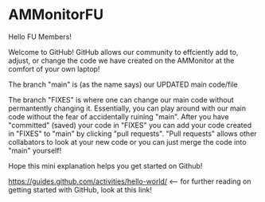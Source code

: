 # AMMonitorFU
Hello FU Members!

Welcome to GitHub! GitHub allows our community to effciently add to, adjust, or change the code we have created on the AMMonitor at the comfort of your own laptop!

The branch "main" is (as the name says) our UPDATED main code/file

The branch "FIXES" is where one can change our main code without permantently changing it. Essentially, you can play around with our main code without the fear of accidentally ruining "main". After you have "committed" (saved) your code in "FIXES" you can add your code created in "FIXES" to "main" by clicking "pull requests". "Pull requests" allows other collabators to look at your new code or you can just merge the code into "main" yourself!

Hope this mini explanation helps you get started on Github!

https://guides.github.com/activities/hello-world/ <-- for further reading on getting started with GitHub, look at this link!
